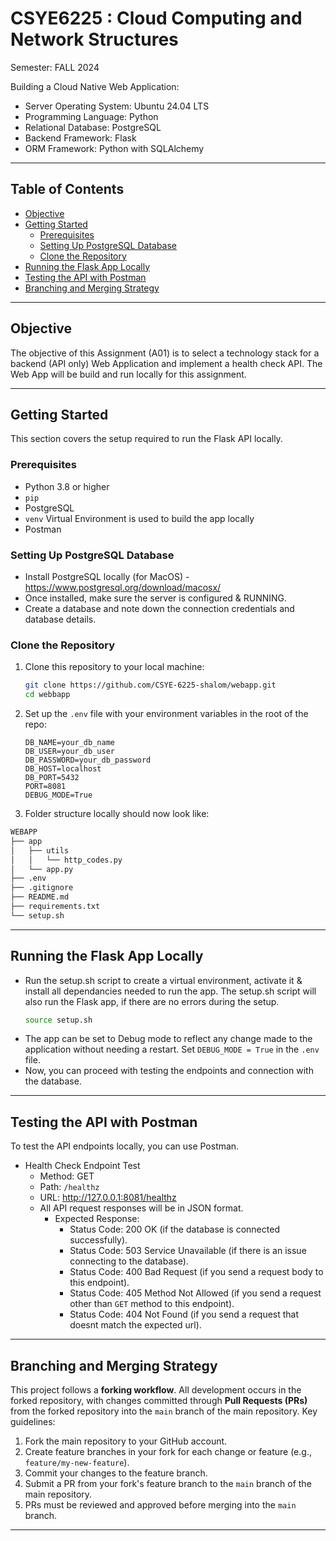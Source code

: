 # CSYE6225 : Cloud Computing and Network Structures
Semester: FALL 2024 


Building a Cloud Native Web Application: 

- Server Operating System: Ubuntu 24.04 LTS
- Programming Language: Python
- Relational Database: PostgreSQL
- Backend Framework: Flask
- ORM Framework: Python with SQLAlchemy

---

## Table of Contents
- [Objective](#objective)
- [Getting Started](#getting-started)
  - [Prerequisites](#prerequisites)
  - [Setting Up PostgreSQL Database](#setting-up-postgresql-database)
  - [Clone the Repository](#clone-the-repository)
- [Running the Flask App Locally](#running-the-flask-app-locally)
- [Testing the API with Postman](#testing-the-api-with-postman)
- [Branching and Merging Strategy](#branching-and-merging-strategy)

---

## Objective

The objective of this Assignment (A01) is to select a technology stack for a backend (API only) Web Application and implement a health check API. The Web App will be build and run locally for this assignment. 

---

## Getting Started

This section covers the setup required to run the Flask API locally.

### Prerequisites

- Python 3.8 or higher
- `pip`
- PostgreSQL
- `venv` Virtual Environment is used to build the app locally
- Postman

### Setting Up PostgreSQL Database

- Install PostgreSQL locally (for MacOS) - https://www.postgresql.org/download/macosx/
- Once installed, make sure the server is configured & RUNNING.
- Create a database and note down the connection credentials and database details.

### Clone the Repository

1. Clone this repository to your local machine:
    ```bash
    git clone https://github.com/CSYE-6225-shalom/webapp.git
    cd webbapp
    ```
2. Set up the `.env` file with your environment variables in the root of the repo:
    ```env
    DB_NAME=your_db_name
    DB_USER=your_db_user
    DB_PASSWORD=your_db_password
    DB_HOST=localhost
    DB_PORT=5432
    PORT=8081
    DEBUG_MODE=True
    ```
3. Folder structure locally should now look like: 

```bash
WEBAPP
├── app
│   ├── utils
│   │   └── http_codes.py
│   └── app.py
├── .env
├── .gitignore
├── README.md
├── requirements.txt
└── setup.sh
```

---

## Running the Flask App Locally

- Run the setup.sh script to create a virtual environment, activate it & install all dependancies needed to run the app. The setup.sh script will also run the Flask app, if there are no errors during the setup.
    ```bash
    source setup.sh
    ```
- The app can be set to Debug mode to reflect any change made to the application without needing a restart. Set ```DEBUG_MODE = True``` in the ```.env``` file. 
- Now, you can proceed with testing the endpoints and connection with the database. 

---

## Testing the API with Postman

To test the API endpoints locally, you can use Postman. 

- Health Check Endpoint Test
    - Method: GET
    - Path: `/healthz`
    - URL: http://127.0.0.1:8081/healthz
    - All API request responses will be in JSON format.
        - Expected Response:
            - Status Code: 200 OK (if the database is connected successfully).
            - Status Code: 503 Service Unavailable (if there is an issue connecting to the database).
            - Status Code: 400 Bad Request (if you send a request body to this endpoint).
            - Status Code: 405 Method Not Allowed (if you send a request other than `GET` method to this endpoint).
            - Status Code: 404 Not Found (if you send a request that doesnt match the expected url).

---

## Branching and Merging Strategy

This project follows a **forking workflow**. All development occurs in the forked repository, with changes committed through **Pull Requests (PRs)** from the forked repository into the `main` branch of the main repository. Key guidelines:

1. Fork the main repository to your GitHub account.
2. Create feature branches in your fork for each change or feature (e.g., `feature/my-new-feature`).
3. Commit your changes to the feature branch.
4. Submit a PR from your fork's feature branch to the `main` branch of the main repository.
5. PRs must be reviewed and approved before merging into the `main` branch.

---
